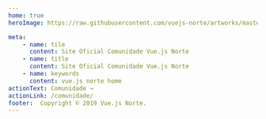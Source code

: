 ```yaml
---
home: true
heroImage: https://raw.githubusercontent.com/vuejs-norte/artworks/master/png/logo-256x256.png

meta:
    - name: tile
      content: Site Oficial Comunidade Vue.js Norte
    - name: title
      content: Site Oficial Comunidade Vue.js Norte
    - name: keywords
      content: vue.js norte home
actionText: Comunidade →
actionLink: /comunidade/
footer:  Copyright © 2019 Vue.js Norte.
---
```

